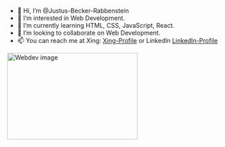 - 👋 Hi, I’m @Justus-Becker-Rabbenstein
- 👀 I’m interested in Web Development.
- 🌱 I’m currently learning HTML, CSS, JavaScript, React.
- 💞️ I’m looking to collaborate on Web Development.
- 📫 You can reach me at Xing: [Xing-Profile](https://www.xing.com/profile/Justus_BeckerRabbenstein)
 or LinkedIn [LinkedIn-Profile](https://de.linkedin.com/in/justus-becker-rabbenstein-b33b07177)

<img src="https://www.onlinecoursereport.com/wp-content/uploads/2020/07/shutterstock_394793860-1024x784.jpg" alt="Webdev image" width ="300px" height="200px" />

<!---
Justus-Becker-Rabbenstein/Justus-Becker-Rabbenstein is a ✨ special ✨ repository because its `README.md` (this file) appears on your GitHub profile.
You can click the Preview link to take a look at your changes.
--->
